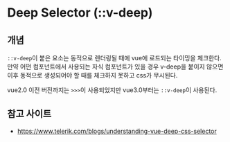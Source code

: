 # Deep Selector (::v-deep)
## 개념
`::v-deep`이 붙은 요소는 동적으로 렌더링될 때에 vue에 로드되는 타이밍을 체크한다.  
만약 어떤 컴포넌트에서 사용되는 자식 컴포넌트가 있을 경우 v-deep을 붙이지 않으면 이후 동적으로 생성되어야 할 때를 체크하지 못하고 css가 무시된다.

vue2.0 이전 버전까지는 `>>>`이 사용되었지만 vue3.0부터는 `::v-deep`이 사용된다.


## 참고 사이트
- https://www.telerik.com/blogs/understanding-vue-deep-css-selector